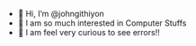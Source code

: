 - 👋 Hi, I’m @johngithiyon
- 👀 I am so much interested in Computer Stuffs 
- 🌱 I am feel very curious to see errors!!
<!---
johngithiyon/johngithiyon is a ✨ special ✨ repository because its `README.md` (this file) appears on your GitHub profile.
You can click the Preview link to take a look at your changes.
--->
